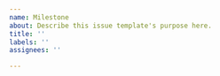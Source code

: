 ```yaml
---
name: Milestone
about: Describe this issue template's purpose here.
title: ''
labels: ''
assignees: ''

---
```



